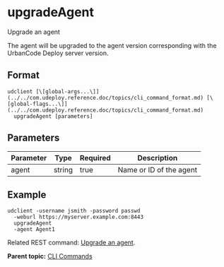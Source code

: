 # upgradeAgent

Upgrade an agent

The agent will be upgraded to the agent version corresponding with the UrbanCode Deploy server version.

## Format

```
udclient [\[global-args...\]](../../com.udeploy.reference.doc/topics/cli_command_format.md) [\[global-flags...\]](../../com.udeploy.reference.doc/topics/cli_command_format.md)
  upgradeAgent [parameters]
```

## Parameters

|Parameter|Type|Required|Description|
|---------|----|--------|-----------|
|agent|string|true|Name or ID of the agent|

## Example

```
udclient -username jsmith -password passwd 
  -weburl https://myserver.example.com:8443
  upgradeAgent
  -agent Agent1
```

Related REST command: [Upgrade an agent](rest_cli_agentcli_upgrade_put.md).

**Parent topic:** [CLI Commands](../../com.udeploy.reference.doc/topics/cli_commands.md)


